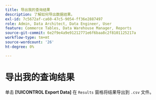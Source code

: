 ```yaml
---
title: 导出我的查询结果
description: 了解如何导出数据结果。
exl-id: 7c5672af-ca60-47c5-9054-ff36e2887497
role: Admin, Data Architect, Data Engineer, User
feature: Commerce Tables, Data Warehouse Manager, Reports
source-git-commit: 6e2f9e4a9e91212771e6f6baa8c2f8101125217a
workflow-type: tm+mt
source-wordcount: '26'
ht-degree: 0%

---
```


# 导出我的查询结果

单击 **[!UICONTROL Export Data]** 在 `Results` 窗格将结果导出到 `.csv` 文件。
